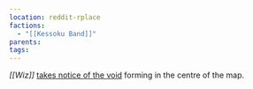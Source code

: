 ```yaml
---
location: reddit-rplace
factions:
  - "[[Kessoku Band]]"
parents: 
tags: 
---
```

*[[Wiz]]* [takes notice of the void](https://discord.com/channels/1093664259273130084/1131230952119615600/1131576615927808000) forming in the centre of the map.
